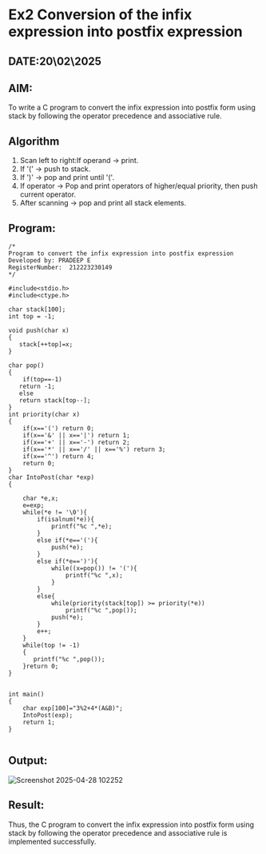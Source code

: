 # Ex2 Conversion of the infix expression into postfix expression
## DATE:20\02\2025
## AIM:
To write a C program to convert the infix expression into postfix form using stack by following the operator precedence and associative rule.

## Algorithm
1. Scan left to right:If operand → print.
2. If '(' → push to stack.
3. If ')' → pop and print until '('.
4. If operator → Pop and print operators of higher/equal priority, then push current operator.
5. After scanning → pop and print all stack elements.

## Program:
```
/*
Program to convert the infix expression into postfix expression
Developed by: PRADEEP E
RegisterNumber:  212223230149
*/
```
```
#include<stdio.h>
#include<ctype.h>

char stack[100];
int top = -1;

void push(char x)
{
   stack[++top]=x;
}

char pop()
{
    if(top==-1)
   return -1;
   else
   return stack[top--];
}
int priority(char x)
{
    if(x=='(') return 0;
    if(x=='&' || x=='|') return 1;
    if(x=='+' || x=='-') return 2;
    if(x=='*' || x=='/' || x=='%') return 3;
    if(x=='^') return 4;
    return 0;
} 
char IntoPost(char *exp)
{
    
    char *e,x;
    e=exp;
    while(*e != '\0'){
        if(isalnum(*e)){
            printf("%c ",*e);
        }
        else if(*e=='('){
            push(*e);
        }
        else if(*e==')'){
            while((x=pop()) != '('){
                printf("%c ",x);
            }
        }
        else{
            while(priority(stack[top]) >= priority(*e))
                printf("%c ",pop());
            push(*e);
        }
        e++;
    }
    while(top != -1)
    {
       printf("%c ",pop());
    }return 0;
}


int main()
{
    char exp[100]="3%2+4*(A&B)";
    IntoPost(exp);
    return 1;
}


```

## Output:

![Screenshot 2025-04-28 102252](https://github.com/user-attachments/assets/f469196c-c3cb-49b8-a286-ed8061622617)


## Result:
Thus, the C program to convert the infix expression into postfix form using stack by following the operator precedence and associative rule is implemented successfully.
